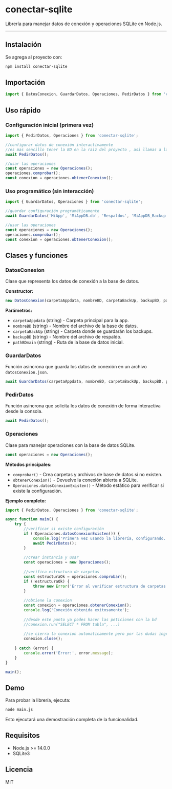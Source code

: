 # conectar-sqlite

Librería para manejar datos de conexión y operaciones SQLite en Node.js.

---

## Instalación

Se agrega al proyecto con:
```bash
npm install conectar-sqlite
```

## Importación

```javascript
import { DatosConexion, GuardarDatos, Operaciones, PedirDatos } from 'conectar-sqlite';
```

## Uso rápido

### Configuración inicial (primera vez)

```javascript
import { PedirDatos, Operaciones } from 'conectar-sqlite';

//configurar datos de conexión interactivamente
//es mas sencillo tener la BD en la raiz del proyecto , asi llamas a la misma de ./miBD simple
await PedirDatos();

//usar las operaciones
const operaciones = new Operaciones();
operaciones.comprobar();
const conexion = operaciones.obtenerConexion();
```

### Uso programático (sin interacción)

```javascript
import { GuardarDatos, Operaciones } from 'conectar-sqlite';

//guardar configuración programáticamente
await GuardarDatos('MiApp', 'MiAppDB.db', 'Respaldos', 'MiAppDB_Backup.db', './MiAppDB.db');

//usar las operaciones
const operaciones = new Operaciones();
operaciones.comprobar();
const conexion = operaciones.obtenerConexion();
```

## Clases y funciones

### DatosConexion

Clase que representa los datos de conexión a la base de datos.

**Constructor:**
```javascript
new DatosConexion(carpetaAppdata, nombreBD, carpetaBackUp, backupBD, pathBDmain)
```

**Parámetros:**
- `carpetaAppdata` (string) - Carpeta principal para la app.
- `nombreBD` (string) - Nombre del archivo de la base de datos.
- `carpetaBackUp` (string) - Carpeta donde se guardarán los backups.
- `backupBD` (string) - Nombre del archivo de respaldo.
- `pathBDmain` (string) - Ruta de la base de datos inicial.

### GuardarDatos

Función asíncrona que guarda los datos de conexión en un archivo `datosConexion.json`.

```javascript
await GuardarDatos(carpetaAppdata, nombreBD, carpetaBackUp, backupBD, pathBDmain);
```

### PedirDatos

Función asíncrona que solicita los datos de conexión de forma interactiva desde la consola.

```javascript
await PedirDatos();
```

### Operaciones

Clase para manejar operaciones con la base de datos SQLite.

```javascript
const operaciones = new Operaciones();
```

**Métodos principales:**
- `comprobar()` - Crea carpetas y archivos de base de datos si no existen.
- `obtenerConexion()` - Devuelve la conexión abierta a SQLite.
- `Operaciones.datosConexionExisten()` - Método estático para verificar si existe la configuración.

**Ejemplo completo:**

```javascript
import { PedirDatos, Operaciones } from 'conectar-sqlite';

async function main() {
    try {
        //verificar si existe configuración
        if (!Operaciones.datosConexionExisten()) {
            console.log('Primera vez usando la librería, configurando...');
            await PedirDatos();
        }
        
        //crear instancia y usar
        const operaciones = new Operaciones();
        
        //verifica estructura de carpetas 
        const estructuraOk = operaciones.comprobar();
        if (!estructuraOk) {
            throw new Error('Error al verificar estructura de carpetas');
        }
        
        //obtiene la conexion 
        const conexion = operaciones.obtenerConexion();
        console.log('Conexión obtenida exitosamente');
        
        //desde este punto ya podes hacer las peticiones con la bd
        //conexion.run("SELECT * FROM tabla", ...)
        
        //se cierra la conexion automaticamente pero por las dudas ingresar conexion.close
        conexion.close();
        
    } catch (error) {
        console.error('Error:', error.message);
    }
}

main();
```

## Demo

Para probar la librería, ejecuta:

```bash
node main.js
```

Esto ejecutará una demostración completa de la funcionalidad.

## Requisitos

- Node.js >= 14.0.0
- SQLite3

## Licencia

MIT